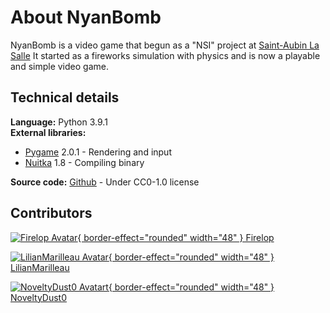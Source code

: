 # About NyanBomb

NyanBomb is a video game that begun as a "NSI" project at [Saint-Aubin La Salle](http://saintaubinlasalle.fr)
It started as a fireworks simulation with physics and is now a playable and simple video game.

## Technical details

**Language:** Python 3.9.1  
**External libraries:**
- [Pygame](https://www.pygame.org/news) 2.0.1 - Rendering and input
- [Nuitka](https://nuitka.net/) 1.8 - Compiling binary

**Source code:** [Github](https://github.com/firelop/nyanbomb) - Under CC0-1.0 license


## Contributors

[![Firelop Avatar](https://github.com/firelop.png?size=48){ border-effect="rounded" width="48" } Firelop](https://github.com/firelop)
  
[![LilianMarilleau Avatar](https://github.com/LilianMarilleau.png){ border-effect="rounded" width="48" } LilianMarilleau](https://github.com/LilianMarilleau)
  
[![NoveltyDust0 Avatart](https://github.com/NoveltyDust0.png?size=48){ border-effect="rounded" width="48" } NoveltyDust0](https://github.com/NoveltyDust0)




